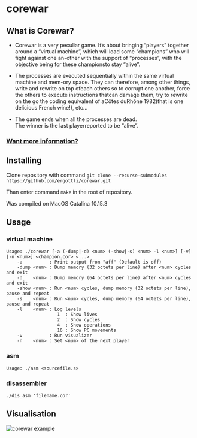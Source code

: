 # corewar

## What is Corewar?

* Corewar is a very peculiar game.
It’s about bringing “players” together around a “virtual machine”,
which will load some “champions” who will fight against one
an-other with the support of “processes”, with the objective
being for these championsto stay “alive”.

* The processes are executed sequentially within the same 
virtual machine and mem-ory space. They can therefore, 
among other things, write and rewrite on top ofeach others 
so to corrupt one another, force the others to execute instructions 
thatcan damage them, try to rewrite on the go the coding equivalent 
of aCôtes duRhône 1982(that is one delicious French wine!), etc...

* The game ends when all the processes are dead.  
The winner is the last playerreported to be “alive”.

### [Want more information?](https://en.wikipedia.org/wiki/Core_War) 

## Installing

Clone repository with command ```git clone --recurse-submodules https://github.com/ergottli/corewar.git```

Than enter command ```make``` in the root of repository.

Was compiled on MacOS Catalina 10.15.3

## Usage

### virtual machine

```
Usage: ./corewar [-a (-dump|-d) <num> (-show|-s) <num> -l <num>] [-v] [-n <num>] <champion.cor> <...>
    -a          : Print output from "aff" (Default is off)
    -dump <num> : Dump memory (32 octets per line) after <num> cycles and exit
    -d    <num> : Dump memory (64 octets per line) after <num> cycles and exit
    -show <num> : Run <num> cycles, dump memory (32 octets per line), pause and repeat
    -s    <num> : Run <num> cycles, dump memory (64 octets per line), pause and repeat
    -l    <num> : Log levels
                   1  : Show lives
                   2  : Show cycles
                   4  : Show operations
                   16 : Show PC movements
    -v          : Run visualizer
    -n    <num> : Set <num> of the next player
```

### asm

```
Usage: ./asm <sourcefile.s>
```

### disassembler
```
./dis_asm 'filename.cor'
```

## Visualisation
![corewar example](https://media.giphy.com/media/LMhlsb2m8WKA5u3JrO/giphy.gif)
